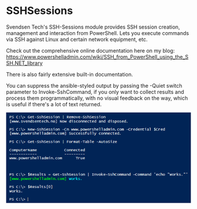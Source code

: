 # SSHSessions
Svendsen Tech's SSH-Sessions module provides SSH session creation, management and interaction from PowerShell. Lets you execute commands via SSH against Linux and certain network equipment, etc.

Check out the comprehensive online documentation here on my blog:
https://www.powershelladmin.com/wiki/SSH_from_PowerShell_using_the_SSH.NET_library 

There is also fairly extensive built-in documentation.

You can suppress the ansible-styled output by passing the -Quiet switch parameter to Invoke-SshCommand, if you only want to collect results and process them programmatically, with no visual feedback on the way, which is useful if there's a lot of text returned.

![alt tag](/SSHSessions-example-2017-11-11.png)

